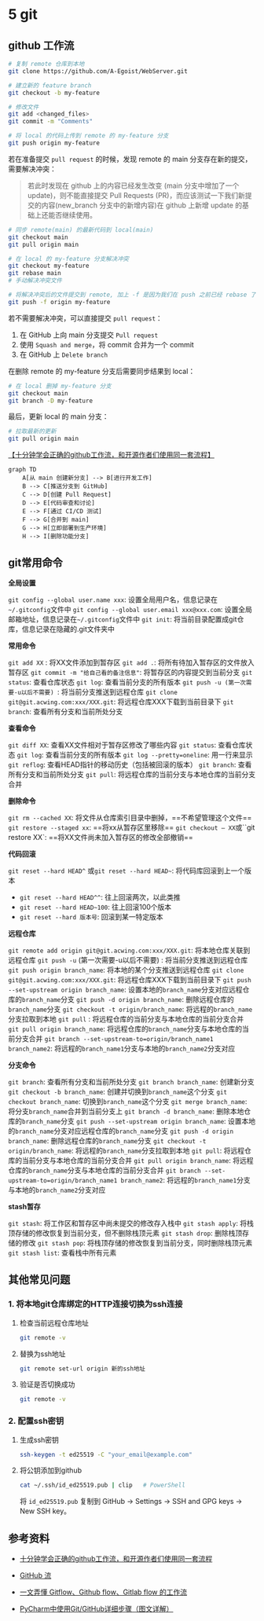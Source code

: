 # 5 git

## github 工作流

```bash
# 复制 remote 仓库到本地
git clone https://github.com/A-Egoist/WebServer.git

# 建立新的 feature branch
git checkout -b my-feature

# 修改文件
git add <changed_files>
git commit -m "Comments"

# 将 local 的代码上传到 remote 的 my-feature 分支
git push origin my-feature
```

若在准备提交 `pull request` 的时候，发现 remote 的 main 分支存在新的提交，需要解决冲突：

>   若此时发现在 github 上的内容已经发生改变 (main 分支中增加了一个 update)，则不能直接提交 Pull Requests (PR)，而应该测试一下我们新提交的内容(new_branch 分支中的新增内容)在 github 上新增 update 的基础上还能否继续使用。

```bash
# 同步 remote(main) 的最新代码到 local(main)
git checkout main
git pull origin main

# 在 local 的 my-feature 分支解决冲突
git checkout my-feature
git rebase main
# 手动解决冲突文件

# 将解决冲突后的文件提交到 remote, 加上 -f 是因为我们在 push 之前已经 rebase 了
git push -f origin my-feature
```

若不需要解决冲突，可以直接提交 `pull request`：

1.   在 GitHub 上向 main 分支提交 `Pull request`
2.   使用 `Squash and merge`，将 commit 合并为一个 commit
3.   在 GitHub 上 `Delete branch`

在删除 remote 的 my-feature 分支后需要同步结果到 local：

```bash
# 在 local 删掉 my-feature 分支
git checkout main
git branch -D my-feature
```

最后，更新 local 的 main 分支：

```bash
# 拉取最新的更新
git pull origin main
```

[【十分钟学会正确的github工作流，和开源作者们使用同一套流程】](https://www.bilibili.com/video/BV19e4y1q7JJ/?share_source=copy_web&vd_source=b5ed364998fc1b958c57abd6dbda38e3)

```mermaid
graph TD
    A[从 main 创建新分支] --> B[进行开发工作]
    B --> C[推送分支到 GitHub]
    C --> D[创建 Pull Request]
    D --> E[代码审查和讨论]
    E --> F[通过 CI/CD 测试]
    F --> G[合并到 main]
    G --> H[立即部署到生产环境]
    H --> I[删除功能分支]
```

## git常用命令

**全局设置**

`git config --global user.name xxx`: 设置全局用户名，信息记录在`~/.gitconfig`文件中
`git config --global user.email xxx@xxx.com`: 设置全局邮箱地址，信息记录在`~/.gitconfig`文件中
`git init`: 将当前目录配置成git仓库，信息记录在隐藏的.git文件夹中

**常用命令**

`git add XX` : 将XX文件添加到暂存区
`git add .`: 将所有待加入暂存区的文件放入暂存区
`git commit -m "给自己看的备注信息"`: 将暂存区的内容提交到当前分支
`git status`: 查看仓库状态
`git log`: 查看当前分支的所有版本
`git push -u (第一次需要-u以后不需要) `: 将当前分支推送到远程仓库
`git clone git@git.acwing.com:xxx/XXX.git`: 将远程仓库XXX下载到当前目录下
`git branch`: 查看所有分支和当前所处分支

**查看命令**

`git diff XX`: 查看XX文件相对于暂存区修改了哪些内容
`git status`: 查看仓库状态
`git log`: 查看当前分支的所有版本
`git log --pretty=oneline`: 用一行来显示
`git reflog`: 查看HEAD指针的移动历史（包括被回滚的版本）
`git branch`: 查看所有分支和当前所处分支
`git pull`: 将远程仓库的当前分支与本地仓库的当前分支合并

**删除命令**

`git rm --cached XX`: 将文件从仓库索引目录中删掉，==不希望管理这个文件==
`git restore --staged xx`: ==将xx从暂存区里移除==
`git checkout — XX`或``git restore XX`: ==将XX文件尚未加入暂存区的修改全部撤销==

**代码回滚**

`git reset --hard HEAD^` 或`git reset --hard HEAD~`: 将代码库回滚到上一个版本
*   `git reset --hard HEAD^^`: 往上回滚两次，以此类推
*   `git reset --hard HEAD~100`: 往上回滚100个版本
*   `git reset --hard 版本号`: 回滚到某一特定版本

**远程仓库**

`git remote add origin git@git.acwing.com:xxx/XXX.git`: 将本地仓库关联到远程仓库
`git push -u` (第一次需要-u以后不需要) : 将当前分支推送到远程仓库
`git push origin branch_name`: 将本地的某个分支推送到远程仓库
`git clone git@git.acwing.com:xxx/XXX.git`: 将远程仓库XXX下载到当前目录下
`git push --set-upstream origin branch_name`: 设置本地的`branch_name`分支对应远程仓库的`branch_name`分支
`git push -d origin branch_name`: 删除远程仓库的`branch_name`分支
`git checkout -t origin/branch_name`: 将远程的`branch_name`分支拉取到本地
`git pull` : 将远程仓库的当前分支与本地仓库的当前分支合并
`git pull origin branch_name`: 将远程仓库的`branch_name`分支与本地仓库的当前分支合并
`git branch --set-upstream-to=origin/branch_name1 branch_name2`: 将远程的`branch_name1`分支与本地的`branch_name2`分支对应

**分支命令**

`git branch`: 查看所有分支和当前所处分支
`git branch branch_name`: 创建新分支
`git checkout -b branch_name`: 创建并切换到`branch_name`这个分支
`git checkout branch_name`: 切换到`branch_name`这个分支
`git merge branch_name`: 将分支`branch_name`合并到当前分支上
`git branch -d branch_name`: 删除本地仓库的`branch_name`分支
`git push --set-upstream origin branch_name`: 设置本地的`branch_name`分支对应远程仓库的`branch_name`分支
`git push -d origin branch_name`: 删除远程仓库的`branch_name`分支
`git checkout -t origin/branch_name`: 将远程的`branch_name`分支拉取到本地
`git pull`: 将远程仓库的当前分支与本地仓库的当前分支合并
`git pull origin branch_name`: 将远程仓库的`branch_name`分支与本地仓库的当前分支合并
`git branch --set-upstream-to=origin/branch_name1 branch_name2`: 将远程的`branch_name1`分支与本地的`branch_name2`分支对应

**stash暂存**

`git stash`: 将工作区和暂存区中尚未提交的修改存入栈中
`git stash apply`: 将栈顶存储的修改恢复到当前分支，但不删除栈顶元素
`git stash drop`: 删除栈顶存储的修改
`git stash pop`: 将栈顶存储的修改恢复到当前分支，同时删除栈顶元素
`git stash list`: 查看栈中所有元素



## 其他常见问题

### 1. 将本地git仓库绑定的HTTP连接切换为ssh连接

1.   检查当前远程仓库地址
     ```bash
     git remote -v
     ```

2.   替换为ssh地址
     ```bash
     git remote set-url origin 新的ssh地址
     ```

3.   验证是否切换成功
     ```bash
     git remote -v
     ```

### 2. 配置ssh密钥

1.   生成ssh密钥
     ```bash
     ssh-keygen -t ed25519 -C "your_email@example.com"
     ```

2.   将公钥添加到github
     ```bash
     cat ~/.ssh/id_ed25519.pub | clip   # PowerShell
     ```

     将 `id_ed25519.pub` 复制到 GitHub $\to$ Settings $\to$ SSH and GPG keys $\to$ New SSH key。

## 参考资料

* [十分钟学会正确的github工作流，和开源作者们使用同一套流程](https://www.bilibili.com/video/BV19e4y1q7JJ/)

* [GitHub 流](https://docs.github.com/zh/get-started/quickstart/github-flow)

* [一文弄懂 Gitflow、Github flow、Gitlab flow 的工作流](https://cloud.tencent.com/developer/article/1646937)
* [PyCharm中使用Git/GitHub详细步骤（图文详解）](https://blog.csdn.net/Q0717168/article/details/108719275)